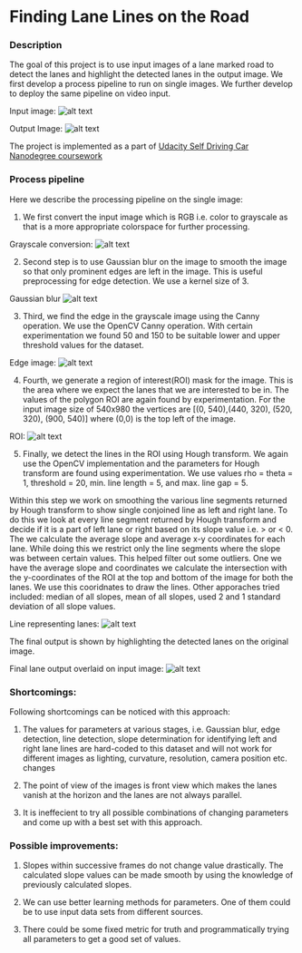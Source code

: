 # **Finding Lane Lines on the Road** 

[//]: # (Image References)

[image1]: ./test_output_images/input.jpg "Sample Input Image"
[image2]: ./test_output_images/output.jpg "Sample Output Image"
[image3]: ./test_output_images/grayscale.jpg "Output of grayscale conversion"
[image4]: ./test_output_images/blur.jpg "Output of Gaussian blur"
[image5]: ./test_output_images/edge.jpg "Output of Canny Edge Detection"
[image6]: ./test_output_images/ROI.jpg "Output of ROI"
[image7]: ./test_output_images/lines.jpg "Output of Hough Line Detection"






### Description

The goal of this project is to use input images of a lane marked road to detect the lanes and highlight the detected lanes in the output image. We first develop a process pipeline to run on single images. We further develop to deploy the same pipeline on video input.

Input image:
![alt text][image1]

Output Image:
![alt text][image2]


The project is implemented as a part of [Udacity Self Driving Car Nanodegree coursework](https://www.udacity.com/course/self-driving-car-engineer-nanodegree--nd013)



### Process pipeline

Here we describe the processing pipeline on the single image:
1. We first convert the input image which is RGB i.e. color to grayscale as that is a more appropriate colorspace for further processing.

Grayscale conversion:
![alt text][image3]



2. Second step is to use Gaussian blur on the image to smooth the image so that only prominent edges are left in the image. This is useful preprocessing for edge detection. We use a kernel size of 3.

Gaussian blur
![alt text][image4]

3. Third, we find the edge in the grayscale image using the Canny operation. We use the OpenCV Canny operation. With certain experimentation we found 50 and 150 to be suitable lower and upper threshold values for the dataset.

Edge image:
![alt text][image5]

4. Fourth, we generate a region of interest(ROI) mask for the image. This is the area where we expect the lanes that we are interested to be in. The values of the polygon ROI are again found by experimentation. For the input image size of 540x980 the vertices are [(0, 540),(440, 320), (520, 320), (900, 540)] where (0,0) is the top left of the image.

ROI:
![alt text][image6]

5. Finally, we detect the lines in the ROI using Hough transform. We again use the OpenCV implementation and the parameters for Hough transform are found using experimentation. We use values rho = theta = 1, threshold = 20,  min. line length = 5, and max. line gap = 5.

 Within this step we work on smoothing the various line segments returned by Hough transform to show single conjoined line as left and right lane. To do this we look at every line segment returned by Hough transform and decide if it is a part of left lane or right based on its slope value i.e. > or < 0. The we calculate the average slope and average x-y coordinates for each lane. While doing this we restrict only the line segments where the slope was between certain values. This helped filter out some outliers. One we have the average slope and coordinates we calculate the intersection with the y-coordinates of the ROI at the top and bottom of the image for both the lanes. We use this cooridnates to draw the lines.
 Other apporaches tried included: median of all slopes, mean of all slopes, used 2 and 1 standard deviation of all slope values. 
 
Line representing lanes:
![alt text][image7]

The final output is shown by highlighting the detected lanes on the original image.

Final lane output overlaid on input image:
![alt text][image2]




### Shortcomings:
Following shortcomings can be noticed with this approach:
1. The values for parameters at various stages, i.e. Gaussian blur, edge detection, line detection, slope determination for identifying left and right lane lines are hard-coded to this dataset and will not work for different images as lighting, curvature, resolution, camera position etc. changes

2. The point of view of the images is front view which makes the lanes vanish at the horizon and the lanes are not always parallel.

3. It is ineffecient to try all possible combinations of changing parameters and come up with a best set with this approach.



### Possible improvements:
1.  Slopes within successive frames do not change value drastically. The calculated slope values can be made smooth by using the knowledge of previously calculated slopes. 

2. We can use better learning methods for parameters. One of them could be to use input data sets from different sources.

3. There could be some fixed metric for truth and programmatically trying all parameters to get a good set of values. 